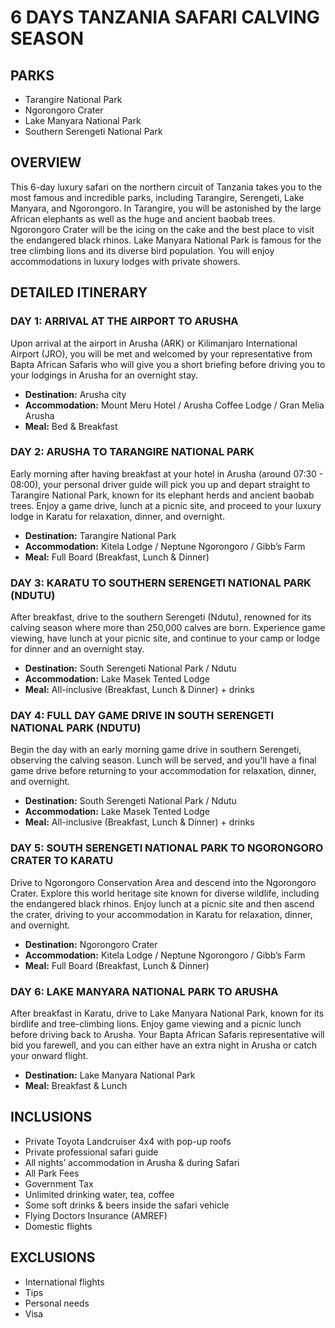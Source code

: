 # 6 DAYS TANZANIA SAFARI CALVING SEASON

## PARKS
- Tarangire National Park
- Ngorongoro Crater
- Lake Manyara National Park
- Southern Serengeti National Park

## OVERVIEW
This 6-day luxury safari on the northern circuit of Tanzania takes you to the most famous and incredible parks, including Tarangire, Serengeti, Lake Manyara, and Ngorongoro. In Tarangire, you will be astonished by the large African elephants as well as the huge and ancient baobab trees. Ngorongoro Crater will be the icing on the cake and the best place to visit the endangered black rhinos. Lake Manyara National Park is famous for the tree climbing lions and its diverse bird population. You will enjoy accommodations in luxury lodges with private showers.

## DETAILED ITINERARY
### DAY 1: ARRIVAL AT THE AIRPORT TO ARUSHA
Upon arrival at the airport in Arusha (ARK) or Kilimanjaro International Airport (JRO), you will be met and welcomed by your representative from Bapta African Safaris who will give you a short briefing before driving you to your lodgings in Arusha for an overnight stay.

- **Destination:** Arusha city
- **Accommodation:** Mount Meru Hotel / Arusha Coffee Lodge / Gran Melia Arusha
- **Meal:** Bed & Breakfast

### DAY 2: ARUSHA TO TARANGIRE NATIONAL PARK
Early morning after having breakfast at your hotel in Arusha (around 07:30 - 08:00), your personal driver guide will pick you up and depart straight to Tarangire National Park, known for its elephant herds and ancient baobab trees. Enjoy a game drive, lunch at a picnic site, and proceed to your luxury lodge in Karatu for relaxation, dinner, and overnight.

- **Destination:** Tarangire National Park
- **Accommodation:** Kitela Lodge / Neptune Ngorongoro / Gibb’s Farm
- **Meal:** Full Board (Breakfast, Lunch & Dinner)

### DAY 3: KARATU TO SOUTHERN SERENGETI NATIONAL PARK (NDUTU)
After breakfast, drive to the southern Serengeti (Ndutu), renowned for its calving season where more than 250,000 calves are born. Experience game viewing, have lunch at your picnic site, and continue to your camp or lodge for dinner and an overnight stay.

- **Destination:** South Serengeti National Park / Ndutu
- **Accommodation:** Lake Masek Tented Lodge
- **Meal:** All-inclusive (Breakfast, Lunch & Dinner) + drinks

### DAY 4: FULL DAY GAME DRIVE IN SOUTH SERENGETI NATIONAL PARK (NDUTU)
Begin the day with an early morning game drive in southern Serengeti, observing the calving season. Lunch will be served, and you'll have a final game drive before returning to your accommodation for relaxation, dinner, and overnight.

- **Destination:** South Serengeti National Park / Ndutu
- **Accommodation:** Lake Masek Tented Lodge
- **Meal:** All-inclusive (Breakfast, Lunch & Dinner) + drinks

### DAY 5: SOUTH SERENGETI NATIONAL PARK TO NGORONGORO CRATER TO KARATU
Drive to Ngorongoro Conservation Area and descend into the Ngorongoro Crater. Explore this world heritage site known for diverse wildlife, including the endangered black rhinos. Enjoy lunch at a picnic site and then ascend the crater, driving to your accommodation in Karatu for relaxation, dinner, and overnight.

- **Destination:** Ngorongoro Crater
- **Accommodation:** Kitela Lodge / Neptune Ngorongoro / Gibb’s Farm
- **Meal:** Full Board (Breakfast, Lunch & Dinner)

### DAY 6: LAKE MANYARA NATIONAL PARK TO ARUSHA
After breakfast in Karatu, drive to Lake Manyara National Park, known for its birdlife and tree-climbing lions. Enjoy game viewing and a picnic lunch before driving back to Arusha. Your Bapta African Safaris representative will bid you farewell, and you can either have an extra night in Arusha or catch your onward flight.

- **Destination:** Lake Manyara National Park
- **Meal:** Breakfast & Lunch

## INCLUSIONS
- Private Toyota Landcruiser 4x4 with pop-up roofs
- Private professional safari guide
- All nights’ accommodation in Arusha & during Safari
- All Park Fees
- Government Tax
- Unlimited drinking water, tea, coffee
- Some soft drinks & beers inside the safari vehicle
- Flying Doctors Insurance (AMREF)
- Domestic flights

## EXCLUSIONS
- International flights
- Tips
- Personal needs
- Visa
